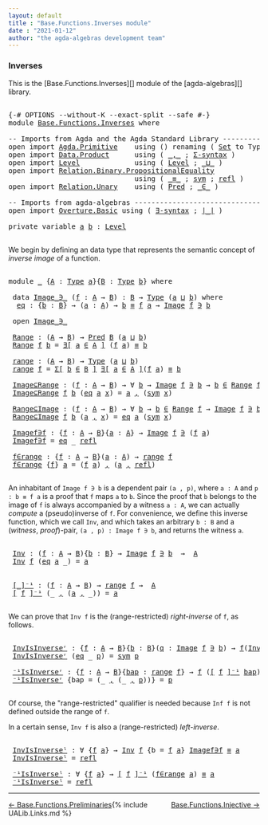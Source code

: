 ```yaml
---
layout: default
title : "Base.Functions.Inverses module"
date : "2021-01-12"
author: "the agda-algebras development team"
---
```


### <a id="inverses">Inverses</a>

This is the [Base.Functions.Inverses][] module of the [agda-algebras][] library.

<pre class="Agda">

<a id="263" class="Symbol">{-#</a> <a id="267" class="Keyword">OPTIONS</a> <a id="275" class="Pragma">--without-K</a> <a id="287" class="Pragma">--exact-split</a> <a id="301" class="Pragma">--safe</a> <a id="308" class="Symbol">#-}</a>
<a id="312" class="Keyword">module</a> <a id="319" href="Base.Functions.Inverses.html" class="Module">Base.Functions.Inverses</a> <a id="343" class="Keyword">where</a>

<a id="350" class="Comment">-- Imports from Agda and the Agda Standard Library ---------------------------------------------</a>
<a id="447" class="Keyword">open</a> <a id="452" class="Keyword">import</a> <a id="459" href="Agda.Primitive.html" class="Module">Agda.Primitive</a>    <a id="477" class="Keyword">using</a> <a id="483" class="Symbol">()</a> <a id="486" class="Keyword">renaming</a> <a id="495" class="Symbol">(</a> <a id="497" href="Agda.Primitive.html#388" class="Primitive">Set</a> <a id="501" class="Symbol">to</a> <a id="504" class="Primitive">Type</a> <a id="509" class="Symbol">)</a>
<a id="511" class="Keyword">open</a> <a id="516" class="Keyword">import</a> <a id="523" href="Data.Product.html" class="Module">Data.Product</a>      <a id="541" class="Keyword">using</a> <a id="547" class="Symbol">(</a> <a id="549" href="Agda.Builtin.Sigma.html#235" class="InductiveConstructor Operator">_,_</a> <a id="553" class="Symbol">;</a> <a id="555" href="Data.Product.Base.html#1244" class="Function">Σ-syntax</a> <a id="564" class="Symbol">)</a>
<a id="566" class="Keyword">open</a> <a id="571" class="Keyword">import</a> <a id="578" href="Level.html" class="Module">Level</a>             <a id="596" class="Keyword">using</a> <a id="602" class="Symbol">(</a> <a id="604" href="Agda.Primitive.html#742" class="Postulate">Level</a> <a id="610" class="Symbol">;</a> <a id="612" href="Agda.Primitive.html#961" class="Primitive Operator">_⊔_</a> <a id="616" class="Symbol">)</a>
<a id="618" class="Keyword">open</a> <a id="623" class="Keyword">import</a> <a id="630" href="Relation.Binary.PropositionalEquality.html" class="Module">Relation.Binary.PropositionalEquality</a>
                              <a id="698" class="Keyword">using</a> <a id="704" class="Symbol">(</a> <a id="706" href="Agda.Builtin.Equality.html#150" class="Datatype Operator">_≡_</a> <a id="710" class="Symbol">;</a> <a id="712" href="Relation.Binary.PropositionalEquality.Core.html#1893" class="Function">sym</a> <a id="716" class="Symbol">;</a> <a id="718" href="Agda.Builtin.Equality.html#207" class="InductiveConstructor">refl</a> <a id="723" class="Symbol">)</a>
<a id="725" class="Keyword">open</a> <a id="730" class="Keyword">import</a> <a id="737" href="Relation.Unary.html" class="Module">Relation.Unary</a>    <a id="755" class="Keyword">using</a> <a id="761" class="Symbol">(</a> <a id="763" href="Relation.Unary.html#1178" class="Function">Pred</a> <a id="768" class="Symbol">;</a> <a id="770" href="Relation.Unary.html#1818" class="Function Operator">_∈_</a> <a id="774" class="Symbol">)</a>

<a id="777" class="Comment">-- Imports from agda-algebras ----------------------------------------------------------------</a>
<a id="872" class="Keyword">open</a> <a id="877" class="Keyword">import</a> <a id="884" href="Overture.Basic.html" class="Module">Overture.Basic</a> <a id="899" class="Keyword">using</a> <a id="905" class="Symbol">(</a> <a id="907" href="Overture.Basic.html#5460" class="Function">∃-syntax</a> <a id="916" class="Symbol">;</a> <a id="918" href="Overture.Basic.html#4325" class="Function Operator">∣_∣</a> <a id="922" class="Symbol">)</a>

<a id="925" class="Keyword">private</a> <a id="933" class="Keyword">variable</a> <a id="942" href="Base.Functions.Inverses.html#942" class="Generalizable">a</a> <a id="944" href="Base.Functions.Inverses.html#944" class="Generalizable">b</a> <a id="946" class="Symbol">:</a> <a id="948" href="Agda.Primitive.html#742" class="Postulate">Level</a>

</pre>

We begin by defining an data type that represents the semantic concept of *inverse
image* of a function.

<pre class="Agda">

<a id="1087" class="Keyword">module</a> <a id="1094" href="Base.Functions.Inverses.html#1094" class="Module">_</a> <a id="1096" class="Symbol">{</a><a id="1097" href="Base.Functions.Inverses.html#1097" class="Bound">A</a> <a id="1099" class="Symbol">:</a> <a id="1101" href="Base.Functions.Inverses.html#504" class="Primitive">Type</a> <a id="1106" href="Base.Functions.Inverses.html#942" class="Generalizable">a</a><a id="1107" class="Symbol">}{</a><a id="1109" href="Base.Functions.Inverses.html#1109" class="Bound">B</a> <a id="1111" class="Symbol">:</a> <a id="1113" href="Base.Functions.Inverses.html#504" class="Primitive">Type</a> <a id="1118" href="Base.Functions.Inverses.html#944" class="Generalizable">b</a><a id="1119" class="Symbol">}</a> <a id="1121" class="Keyword">where</a>

 <a id="1129" class="Keyword">data</a> <a id="1134" href="Base.Functions.Inverses.html#1134" class="Datatype Operator">Image_∋_</a> <a id="1143" class="Symbol">(</a><a id="1144" href="Base.Functions.Inverses.html#1144" class="Bound">f</a> <a id="1146" class="Symbol">:</a> <a id="1148" href="Base.Functions.Inverses.html#1097" class="Bound">A</a> <a id="1150" class="Symbol">→</a> <a id="1152" href="Base.Functions.Inverses.html#1109" class="Bound">B</a><a id="1153" class="Symbol">)</a> <a id="1155" class="Symbol">:</a> <a id="1157" href="Base.Functions.Inverses.html#1109" class="Bound">B</a> <a id="1159" class="Symbol">→</a> <a id="1161" href="Base.Functions.Inverses.html#504" class="Primitive">Type</a> <a id="1166" class="Symbol">(</a><a id="1167" href="Base.Functions.Inverses.html#1106" class="Bound">a</a> <a id="1169" href="Agda.Primitive.html#961" class="Primitive Operator">⊔</a> <a id="1171" href="Base.Functions.Inverses.html#1118" class="Bound">b</a><a id="1172" class="Symbol">)</a> <a id="1174" class="Keyword">where</a>
  <a id="1182" href="Base.Functions.Inverses.html#1182" class="InductiveConstructor">eq</a> <a id="1185" class="Symbol">:</a> <a id="1187" class="Symbol">{</a><a id="1188" href="Base.Functions.Inverses.html#1188" class="Bound">b</a> <a id="1190" class="Symbol">:</a> <a id="1192" href="Base.Functions.Inverses.html#1109" class="Bound">B</a><a id="1193" class="Symbol">}</a> <a id="1195" class="Symbol">→</a> <a id="1197" class="Symbol">(</a><a id="1198" href="Base.Functions.Inverses.html#1198" class="Bound">a</a> <a id="1200" class="Symbol">:</a> <a id="1202" href="Base.Functions.Inverses.html#1097" class="Bound">A</a><a id="1203" class="Symbol">)</a> <a id="1205" class="Symbol">→</a> <a id="1207" href="Base.Functions.Inverses.html#1188" class="Bound">b</a> <a id="1209" href="Agda.Builtin.Equality.html#150" class="Datatype Operator">≡</a> <a id="1211" href="Base.Functions.Inverses.html#1144" class="Bound">f</a> <a id="1213" href="Base.Functions.Inverses.html#1198" class="Bound">a</a> <a id="1215" class="Symbol">→</a> <a id="1217" href="Base.Functions.Inverses.html#1134" class="Datatype Operator">Image</a> <a id="1223" href="Base.Functions.Inverses.html#1144" class="Bound">f</a> <a id="1225" href="Base.Functions.Inverses.html#1134" class="Datatype Operator">∋</a> <a id="1227" href="Base.Functions.Inverses.html#1188" class="Bound">b</a>

 <a id="1231" class="Keyword">open</a> <a id="1236" href="Base.Functions.Inverses.html#1134" class="Module Operator">Image_∋_</a>

 <a id="1247" href="Base.Functions.Inverses.html#1247" class="Function">Range</a> <a id="1253" class="Symbol">:</a> <a id="1255" class="Symbol">(</a><a id="1256" href="Base.Functions.Inverses.html#1097" class="Bound">A</a> <a id="1258" class="Symbol">→</a> <a id="1260" href="Base.Functions.Inverses.html#1109" class="Bound">B</a><a id="1261" class="Symbol">)</a> <a id="1263" class="Symbol">→</a> <a id="1265" href="Relation.Unary.html#1178" class="Function">Pred</a> <a id="1270" href="Base.Functions.Inverses.html#1109" class="Bound">B</a> <a id="1272" class="Symbol">(</a><a id="1273" href="Base.Functions.Inverses.html#1106" class="Bound">a</a> <a id="1275" href="Agda.Primitive.html#961" class="Primitive Operator">⊔</a> <a id="1277" href="Base.Functions.Inverses.html#1118" class="Bound">b</a><a id="1278" class="Symbol">)</a>
 <a id="1281" href="Base.Functions.Inverses.html#1247" class="Function">Range</a> <a id="1287" href="Base.Functions.Inverses.html#1287" class="Bound">f</a> <a id="1289" href="Base.Functions.Inverses.html#1289" class="Bound">b</a> <a id="1291" class="Symbol">=</a> <a id="1293" href="Overture.Basic.html#5460" class="Function">∃[</a> <a id="1296" href="Base.Functions.Inverses.html#1296" class="Bound">a</a> <a id="1298" href="Overture.Basic.html#5460" class="Function">∈</a> <a id="1300" href="Overture.Basic.html#5460" class="Function">A</a> <a id="1302" href="Overture.Basic.html#5460" class="Function">]</a> <a id="1304" class="Symbol">(</a><a id="1305" href="Base.Functions.Inverses.html#1287" class="Bound">f</a> <a id="1307" href="Base.Functions.Inverses.html#1296" class="Bound">a</a><a id="1308" class="Symbol">)</a> <a id="1310" href="Agda.Builtin.Equality.html#150" class="Datatype Operator">≡</a> <a id="1312" href="Base.Functions.Inverses.html#1289" class="Bound">b</a>

 <a id="1316" href="Base.Functions.Inverses.html#1316" class="Function">range</a> <a id="1322" class="Symbol">:</a> <a id="1324" class="Symbol">(</a><a id="1325" href="Base.Functions.Inverses.html#1097" class="Bound">A</a> <a id="1327" class="Symbol">→</a> <a id="1329" href="Base.Functions.Inverses.html#1109" class="Bound">B</a><a id="1330" class="Symbol">)</a> <a id="1332" class="Symbol">→</a> <a id="1334" href="Base.Functions.Inverses.html#504" class="Primitive">Type</a> <a id="1339" class="Symbol">(</a><a id="1340" href="Base.Functions.Inverses.html#1106" class="Bound">a</a> <a id="1342" href="Agda.Primitive.html#961" class="Primitive Operator">⊔</a> <a id="1344" href="Base.Functions.Inverses.html#1118" class="Bound">b</a><a id="1345" class="Symbol">)</a>
 <a id="1348" href="Base.Functions.Inverses.html#1316" class="Function">range</a> <a id="1354" href="Base.Functions.Inverses.html#1354" class="Bound">f</a> <a id="1356" class="Symbol">=</a> <a id="1358" href="Data.Product.Base.html#1244" class="Function">Σ[</a> <a id="1361" href="Base.Functions.Inverses.html#1361" class="Bound">b</a> <a id="1363" href="Data.Product.Base.html#1244" class="Function">∈</a> <a id="1365" href="Base.Functions.Inverses.html#1109" class="Bound">B</a> <a id="1367" href="Data.Product.Base.html#1244" class="Function">]</a> <a id="1369" href="Overture.Basic.html#5460" class="Function">∃[</a> <a id="1372" href="Base.Functions.Inverses.html#1372" class="Bound">a</a> <a id="1374" href="Overture.Basic.html#5460" class="Function">∈</a> <a id="1376" href="Overture.Basic.html#5460" class="Function">A</a> <a id="1378" href="Overture.Basic.html#5460" class="Function">]</a><a id="1379" class="Symbol">(</a><a id="1380" href="Base.Functions.Inverses.html#1354" class="Bound">f</a> <a id="1382" href="Base.Functions.Inverses.html#1372" class="Bound">a</a><a id="1383" class="Symbol">)</a> <a id="1385" href="Agda.Builtin.Equality.html#150" class="Datatype Operator">≡</a> <a id="1387" href="Base.Functions.Inverses.html#1361" class="Bound">b</a>

 <a id="1391" href="Base.Functions.Inverses.html#1391" class="Function">Image⊆Range</a> <a id="1403" class="Symbol">:</a> <a id="1405" class="Symbol">(</a><a id="1406" href="Base.Functions.Inverses.html#1406" class="Bound">f</a> <a id="1408" class="Symbol">:</a> <a id="1410" href="Base.Functions.Inverses.html#1097" class="Bound">A</a> <a id="1412" class="Symbol">→</a> <a id="1414" href="Base.Functions.Inverses.html#1109" class="Bound">B</a><a id="1415" class="Symbol">)</a> <a id="1417" class="Symbol">→</a> <a id="1419" class="Symbol">∀</a> <a id="1421" href="Base.Functions.Inverses.html#1421" class="Bound">b</a> <a id="1423" class="Symbol">→</a> <a id="1425" href="Base.Functions.Inverses.html#1134" class="Datatype Operator">Image</a> <a id="1431" href="Base.Functions.Inverses.html#1406" class="Bound">f</a> <a id="1433" href="Base.Functions.Inverses.html#1134" class="Datatype Operator">∋</a> <a id="1435" href="Base.Functions.Inverses.html#1421" class="Bound">b</a> <a id="1437" class="Symbol">→</a> <a id="1439" href="Base.Functions.Inverses.html#1421" class="Bound">b</a> <a id="1441" href="Relation.Unary.html#1818" class="Function Operator">∈</a> <a id="1443" href="Base.Functions.Inverses.html#1247" class="Function">Range</a> <a id="1449" href="Base.Functions.Inverses.html#1406" class="Bound">f</a>
 <a id="1452" href="Base.Functions.Inverses.html#1391" class="Function">Image⊆Range</a> <a id="1464" href="Base.Functions.Inverses.html#1464" class="Bound">f</a> <a id="1466" href="Base.Functions.Inverses.html#1466" class="Bound">b</a> <a id="1468" class="Symbol">(</a><a id="1469" href="Base.Functions.Inverses.html#1182" class="InductiveConstructor">eq</a> <a id="1472" href="Base.Functions.Inverses.html#1472" class="Bound">a</a> <a id="1474" href="Base.Functions.Inverses.html#1474" class="Bound">x</a><a id="1475" class="Symbol">)</a> <a id="1477" class="Symbol">=</a> <a id="1479" href="Base.Functions.Inverses.html#1472" class="Bound">a</a> <a id="1481" href="Agda.Builtin.Sigma.html#235" class="InductiveConstructor Operator">,</a> <a id="1483" class="Symbol">(</a><a id="1484" href="Relation.Binary.PropositionalEquality.Core.html#1893" class="Function">sym</a> <a id="1488" href="Base.Functions.Inverses.html#1474" class="Bound">x</a><a id="1489" class="Symbol">)</a>

 <a id="1493" href="Base.Functions.Inverses.html#1493" class="Function">Range⊆Image</a> <a id="1505" class="Symbol">:</a> <a id="1507" class="Symbol">(</a><a id="1508" href="Base.Functions.Inverses.html#1508" class="Bound">f</a> <a id="1510" class="Symbol">:</a> <a id="1512" href="Base.Functions.Inverses.html#1097" class="Bound">A</a> <a id="1514" class="Symbol">→</a> <a id="1516" href="Base.Functions.Inverses.html#1109" class="Bound">B</a><a id="1517" class="Symbol">)</a> <a id="1519" class="Symbol">→</a> <a id="1521" class="Symbol">∀</a> <a id="1523" href="Base.Functions.Inverses.html#1523" class="Bound">b</a> <a id="1525" class="Symbol">→</a> <a id="1527" href="Base.Functions.Inverses.html#1523" class="Bound">b</a> <a id="1529" href="Relation.Unary.html#1818" class="Function Operator">∈</a> <a id="1531" href="Base.Functions.Inverses.html#1247" class="Function">Range</a> <a id="1537" href="Base.Functions.Inverses.html#1508" class="Bound">f</a> <a id="1539" class="Symbol">→</a> <a id="1541" href="Base.Functions.Inverses.html#1134" class="Datatype Operator">Image</a> <a id="1547" href="Base.Functions.Inverses.html#1508" class="Bound">f</a> <a id="1549" href="Base.Functions.Inverses.html#1134" class="Datatype Operator">∋</a> <a id="1551" href="Base.Functions.Inverses.html#1523" class="Bound">b</a>
 <a id="1554" href="Base.Functions.Inverses.html#1493" class="Function">Range⊆Image</a> <a id="1566" href="Base.Functions.Inverses.html#1566" class="Bound">f</a> <a id="1568" href="Base.Functions.Inverses.html#1568" class="Bound">b</a> <a id="1570" class="Symbol">(</a><a id="1571" href="Base.Functions.Inverses.html#1571" class="Bound">a</a> <a id="1573" href="Agda.Builtin.Sigma.html#235" class="InductiveConstructor Operator">,</a> <a id="1575" href="Base.Functions.Inverses.html#1575" class="Bound">x</a><a id="1576" class="Symbol">)</a> <a id="1578" class="Symbol">=</a> <a id="1580" href="Base.Functions.Inverses.html#1182" class="InductiveConstructor">eq</a> <a id="1583" href="Base.Functions.Inverses.html#1571" class="Bound">a</a> <a id="1585" class="Symbol">(</a><a id="1586" href="Relation.Binary.PropositionalEquality.Core.html#1893" class="Function">sym</a> <a id="1590" href="Base.Functions.Inverses.html#1575" class="Bound">x</a><a id="1591" class="Symbol">)</a>

 <a id="1595" href="Base.Functions.Inverses.html#1595" class="Function">Imagef∋f</a> <a id="1604" class="Symbol">:</a> <a id="1606" class="Symbol">{</a><a id="1607" href="Base.Functions.Inverses.html#1607" class="Bound">f</a> <a id="1609" class="Symbol">:</a> <a id="1611" href="Base.Functions.Inverses.html#1097" class="Bound">A</a> <a id="1613" class="Symbol">→</a> <a id="1615" href="Base.Functions.Inverses.html#1109" class="Bound">B</a><a id="1616" class="Symbol">}{</a><a id="1618" href="Base.Functions.Inverses.html#1618" class="Bound">a</a> <a id="1620" class="Symbol">:</a> <a id="1622" href="Base.Functions.Inverses.html#1097" class="Bound">A</a><a id="1623" class="Symbol">}</a> <a id="1625" class="Symbol">→</a> <a id="1627" href="Base.Functions.Inverses.html#1134" class="Datatype Operator">Image</a> <a id="1633" href="Base.Functions.Inverses.html#1607" class="Bound">f</a> <a id="1635" href="Base.Functions.Inverses.html#1134" class="Datatype Operator">∋</a> <a id="1637" class="Symbol">(</a><a id="1638" href="Base.Functions.Inverses.html#1607" class="Bound">f</a> <a id="1640" href="Base.Functions.Inverses.html#1618" class="Bound">a</a><a id="1641" class="Symbol">)</a>
 <a id="1644" href="Base.Functions.Inverses.html#1595" class="Function">Imagef∋f</a> <a id="1653" class="Symbol">=</a> <a id="1655" href="Base.Functions.Inverses.html#1182" class="InductiveConstructor">eq</a> <a id="1658" class="Symbol">_</a> <a id="1660" href="Agda.Builtin.Equality.html#207" class="InductiveConstructor">refl</a>

 <a id="1667" href="Base.Functions.Inverses.html#1667" class="Function">f∈range</a> <a id="1675" class="Symbol">:</a> <a id="1677" class="Symbol">{</a><a id="1678" href="Base.Functions.Inverses.html#1678" class="Bound">f</a> <a id="1680" class="Symbol">:</a> <a id="1682" href="Base.Functions.Inverses.html#1097" class="Bound">A</a> <a id="1684" class="Symbol">→</a> <a id="1686" href="Base.Functions.Inverses.html#1109" class="Bound">B</a><a id="1687" class="Symbol">}(</a><a id="1689" href="Base.Functions.Inverses.html#1689" class="Bound">a</a> <a id="1691" class="Symbol">:</a> <a id="1693" href="Base.Functions.Inverses.html#1097" class="Bound">A</a><a id="1694" class="Symbol">)</a> <a id="1696" class="Symbol">→</a> <a id="1698" href="Base.Functions.Inverses.html#1316" class="Function">range</a> <a id="1704" href="Base.Functions.Inverses.html#1678" class="Bound">f</a>
 <a id="1707" href="Base.Functions.Inverses.html#1667" class="Function">f∈range</a> <a id="1715" class="Symbol">{</a><a id="1716" href="Base.Functions.Inverses.html#1716" class="Bound">f</a><a id="1717" class="Symbol">}</a> <a id="1719" href="Base.Functions.Inverses.html#1719" class="Bound">a</a> <a id="1721" class="Symbol">=</a> <a id="1723" class="Symbol">(</a><a id="1724" href="Base.Functions.Inverses.html#1716" class="Bound">f</a> <a id="1726" href="Base.Functions.Inverses.html#1719" class="Bound">a</a><a id="1727" class="Symbol">)</a> <a id="1729" href="Agda.Builtin.Sigma.html#235" class="InductiveConstructor Operator">,</a> <a id="1731" class="Symbol">(</a><a id="1732" href="Base.Functions.Inverses.html#1719" class="Bound">a</a> <a id="1734" href="Agda.Builtin.Sigma.html#235" class="InductiveConstructor Operator">,</a> <a id="1736" href="Agda.Builtin.Equality.html#207" class="InductiveConstructor">refl</a><a id="1740" class="Symbol">)</a>

</pre>

An inhabitant of `Image f ∋ b` is a dependent pair `(a , p)`, where `a : A` and
`p : b ≡ f a` is a proof that `f` maps `a` to `b`.  Since the proof that `b` belongs
to the image of `f` is always accompanied by a witness `a : A`, we can actually
*compute* a (pseudo)inverse of `f`. For convenience, we define this inverse
function, which we call `Inv`, and which takes an arbitrary `b : B` and a
(*witness*, *proof*)-pair, `(a , p) : Image f ∋ b`, and returns the witness `a`.

<pre class="Agda">

 <a id="2247" href="Base.Functions.Inverses.html#2247" class="Function">Inv</a> <a id="2251" class="Symbol">:</a> <a id="2253" class="Symbol">(</a><a id="2254" href="Base.Functions.Inverses.html#2254" class="Bound">f</a> <a id="2256" class="Symbol">:</a> <a id="2258" href="Base.Functions.Inverses.html#1097" class="Bound">A</a> <a id="2260" class="Symbol">→</a> <a id="2262" href="Base.Functions.Inverses.html#1109" class="Bound">B</a><a id="2263" class="Symbol">){</a><a id="2265" href="Base.Functions.Inverses.html#2265" class="Bound">b</a> <a id="2267" class="Symbol">:</a> <a id="2269" href="Base.Functions.Inverses.html#1109" class="Bound">B</a><a id="2270" class="Symbol">}</a> <a id="2272" class="Symbol">→</a> <a id="2274" href="Base.Functions.Inverses.html#1134" class="Datatype Operator">Image</a> <a id="2280" href="Base.Functions.Inverses.html#2254" class="Bound">f</a> <a id="2282" href="Base.Functions.Inverses.html#1134" class="Datatype Operator">∋</a> <a id="2284" href="Base.Functions.Inverses.html#2265" class="Bound">b</a>  <a id="2287" class="Symbol">→</a>  <a id="2290" href="Base.Functions.Inverses.html#1097" class="Bound">A</a>
 <a id="2293" href="Base.Functions.Inverses.html#2247" class="Function">Inv</a> <a id="2297" href="Base.Functions.Inverses.html#2297" class="Bound">f</a> <a id="2299" class="Symbol">(</a><a id="2300" href="Base.Functions.Inverses.html#1182" class="InductiveConstructor">eq</a> <a id="2303" href="Base.Functions.Inverses.html#2303" class="Bound">a</a> <a id="2305" class="Symbol">_)</a> <a id="2308" class="Symbol">=</a> <a id="2310" href="Base.Functions.Inverses.html#2303" class="Bound">a</a>


 <a id="2315" href="Base.Functions.Inverses.html#2315" class="Function Operator">[_]⁻¹</a> <a id="2321" class="Symbol">:</a> <a id="2323" class="Symbol">(</a><a id="2324" href="Base.Functions.Inverses.html#2324" class="Bound">f</a> <a id="2326" class="Symbol">:</a> <a id="2328" href="Base.Functions.Inverses.html#1097" class="Bound">A</a> <a id="2330" class="Symbol">→</a> <a id="2332" href="Base.Functions.Inverses.html#1109" class="Bound">B</a><a id="2333" class="Symbol">)</a> <a id="2335" class="Symbol">→</a> <a id="2337" href="Base.Functions.Inverses.html#1316" class="Function">range</a> <a id="2343" href="Base.Functions.Inverses.html#2324" class="Bound">f</a> <a id="2345" class="Symbol">→</a>  <a id="2348" href="Base.Functions.Inverses.html#1097" class="Bound">A</a>
 <a id="2351" href="Base.Functions.Inverses.html#2315" class="Function Operator">[</a> <a id="2353" href="Base.Functions.Inverses.html#2353" class="Bound">f</a> <a id="2355" href="Base.Functions.Inverses.html#2315" class="Function Operator">]⁻¹</a> <a id="2359" class="Symbol">(_</a> <a id="2362" href="Agda.Builtin.Sigma.html#235" class="InductiveConstructor Operator">,</a> <a id="2364" class="Symbol">(</a><a id="2365" href="Base.Functions.Inverses.html#2365" class="Bound">a</a> <a id="2367" href="Agda.Builtin.Sigma.html#235" class="InductiveConstructor Operator">,</a> <a id="2369" class="Symbol">_))</a> <a id="2373" class="Symbol">=</a> <a id="2375" href="Base.Functions.Inverses.html#2365" class="Bound">a</a>

</pre>

We can prove that `Inv f` is the (range-restricted) *right-inverse* of `f`, as
follows.

<pre class="Agda">

 <a id="2494" href="Base.Functions.Inverses.html#2494" class="Function">InvIsInverseʳ</a> <a id="2508" class="Symbol">:</a> <a id="2510" class="Symbol">{</a><a id="2511" href="Base.Functions.Inverses.html#2511" class="Bound">f</a> <a id="2513" class="Symbol">:</a> <a id="2515" href="Base.Functions.Inverses.html#1097" class="Bound">A</a> <a id="2517" class="Symbol">→</a> <a id="2519" href="Base.Functions.Inverses.html#1109" class="Bound">B</a><a id="2520" class="Symbol">}{</a><a id="2522" href="Base.Functions.Inverses.html#2522" class="Bound">b</a> <a id="2524" class="Symbol">:</a> <a id="2526" href="Base.Functions.Inverses.html#1109" class="Bound">B</a><a id="2527" class="Symbol">}(</a><a id="2529" href="Base.Functions.Inverses.html#2529" class="Bound">q</a> <a id="2531" class="Symbol">:</a> <a id="2533" href="Base.Functions.Inverses.html#1134" class="Datatype Operator">Image</a> <a id="2539" href="Base.Functions.Inverses.html#2511" class="Bound">f</a> <a id="2541" href="Base.Functions.Inverses.html#1134" class="Datatype Operator">∋</a> <a id="2543" href="Base.Functions.Inverses.html#2522" class="Bound">b</a><a id="2544" class="Symbol">)</a> <a id="2546" class="Symbol">→</a> <a id="2548" href="Base.Functions.Inverses.html#2511" class="Bound">f</a><a id="2549" class="Symbol">(</a><a id="2550" href="Base.Functions.Inverses.html#2247" class="Function">Inv</a> <a id="2554" href="Base.Functions.Inverses.html#2511" class="Bound">f</a> <a id="2556" href="Base.Functions.Inverses.html#2529" class="Bound">q</a><a id="2557" class="Symbol">)</a> <a id="2559" href="Agda.Builtin.Equality.html#150" class="Datatype Operator">≡</a> <a id="2561" href="Base.Functions.Inverses.html#2522" class="Bound">b</a>
 <a id="2564" href="Base.Functions.Inverses.html#2494" class="Function">InvIsInverseʳ</a> <a id="2578" class="Symbol">(</a><a id="2579" href="Base.Functions.Inverses.html#1182" class="InductiveConstructor">eq</a> <a id="2582" class="Symbol">_</a> <a id="2584" href="Base.Functions.Inverses.html#2584" class="Bound">p</a><a id="2585" class="Symbol">)</a> <a id="2587" class="Symbol">=</a> <a id="2589" href="Relation.Binary.PropositionalEquality.Core.html#1893" class="Function">sym</a> <a id="2593" href="Base.Functions.Inverses.html#2584" class="Bound">p</a>

 <a id="2597" href="Base.Functions.Inverses.html#2597" class="Function">⁻¹IsInverseʳ</a> <a id="2610" class="Symbol">:</a> <a id="2612" class="Symbol">{</a><a id="2613" href="Base.Functions.Inverses.html#2613" class="Bound">f</a> <a id="2615" class="Symbol">:</a> <a id="2617" href="Base.Functions.Inverses.html#1097" class="Bound">A</a> <a id="2619" class="Symbol">→</a> <a id="2621" href="Base.Functions.Inverses.html#1109" class="Bound">B</a><a id="2622" class="Symbol">}{</a><a id="2624" href="Base.Functions.Inverses.html#2624" class="Bound">bap</a> <a id="2628" class="Symbol">:</a> <a id="2630" href="Base.Functions.Inverses.html#1316" class="Function">range</a> <a id="2636" href="Base.Functions.Inverses.html#2613" class="Bound">f</a><a id="2637" class="Symbol">}</a> <a id="2639" class="Symbol">→</a> <a id="2641" href="Base.Functions.Inverses.html#2613" class="Bound">f</a> <a id="2643" class="Symbol">(</a><a id="2644" href="Base.Functions.Inverses.html#2315" class="Function Operator">[</a> <a id="2646" href="Base.Functions.Inverses.html#2613" class="Bound">f</a> <a id="2648" href="Base.Functions.Inverses.html#2315" class="Function Operator">]⁻¹</a> <a id="2652" href="Base.Functions.Inverses.html#2624" class="Bound">bap</a><a id="2655" class="Symbol">)</a> <a id="2657" href="Agda.Builtin.Equality.html#150" class="Datatype Operator">≡</a> <a id="2659" href="Overture.Basic.html#4325" class="Function Operator">∣</a> <a id="2661" href="Base.Functions.Inverses.html#2624" class="Bound">bap</a> <a id="2665" href="Overture.Basic.html#4325" class="Function Operator">∣</a>
 <a id="2668" href="Base.Functions.Inverses.html#2597" class="Function">⁻¹IsInverseʳ</a> <a id="2681" class="Symbol">{</a><a id="2682" class="Argument">bap</a> <a id="2686" class="Symbol">=</a> <a id="2688" class="Symbol">(_</a> <a id="2691" href="Agda.Builtin.Sigma.html#235" class="InductiveConstructor Operator">,</a> <a id="2693" class="Symbol">(_</a> <a id="2696" href="Agda.Builtin.Sigma.html#235" class="InductiveConstructor Operator">,</a> <a id="2698" href="Base.Functions.Inverses.html#2698" class="Bound">p</a><a id="2699" class="Symbol">))}</a> <a id="2703" class="Symbol">=</a> <a id="2705" href="Base.Functions.Inverses.html#2698" class="Bound">p</a>

</pre>

Of course, the "range-restricted" qualifier is needed because `Inf f` is not defined outside the range of `f`.

In a certain sense, `Inv f` is also a (range-restricted) *left-inverse*.

<pre class="Agda">

 <a id="2921" href="Base.Functions.Inverses.html#2921" class="Function">InvIsInverseˡ</a> <a id="2935" class="Symbol">:</a> <a id="2937" class="Symbol">∀</a> <a id="2939" class="Symbol">{</a><a id="2940" href="Base.Functions.Inverses.html#2940" class="Bound">f</a> <a id="2942" href="Base.Functions.Inverses.html#2942" class="Bound">a</a><a id="2943" class="Symbol">}</a> <a id="2945" class="Symbol">→</a> <a id="2947" href="Base.Functions.Inverses.html#2247" class="Function">Inv</a> <a id="2951" href="Base.Functions.Inverses.html#2940" class="Bound">f</a> <a id="2953" class="Symbol">{</a><a id="2954" class="Argument">b</a> <a id="2956" class="Symbol">=</a> <a id="2958" href="Base.Functions.Inverses.html#2940" class="Bound">f</a> <a id="2960" href="Base.Functions.Inverses.html#2942" class="Bound">a</a><a id="2961" class="Symbol">}</a> <a id="2963" href="Base.Functions.Inverses.html#1595" class="Function">Imagef∋f</a> <a id="2972" href="Agda.Builtin.Equality.html#150" class="Datatype Operator">≡</a> <a id="2974" href="Base.Functions.Inverses.html#2942" class="Bound">a</a>
 <a id="2977" href="Base.Functions.Inverses.html#2921" class="Function">InvIsInverseˡ</a> <a id="2991" class="Symbol">=</a> <a id="2993" href="Agda.Builtin.Equality.html#207" class="InductiveConstructor">refl</a>

 <a id="3000" href="Base.Functions.Inverses.html#3000" class="Function">⁻¹IsInverseˡ</a> <a id="3013" class="Symbol">:</a> <a id="3015" class="Symbol">∀</a> <a id="3017" class="Symbol">{</a><a id="3018" href="Base.Functions.Inverses.html#3018" class="Bound">f</a> <a id="3020" href="Base.Functions.Inverses.html#3020" class="Bound">a</a><a id="3021" class="Symbol">}</a> <a id="3023" class="Symbol">→</a> <a id="3025" href="Base.Functions.Inverses.html#2315" class="Function Operator">[</a> <a id="3027" href="Base.Functions.Inverses.html#3018" class="Bound">f</a> <a id="3029" href="Base.Functions.Inverses.html#2315" class="Function Operator">]⁻¹</a> <a id="3033" class="Symbol">(</a><a id="3034" href="Base.Functions.Inverses.html#1667" class="Function">f∈range</a> <a id="3042" href="Base.Functions.Inverses.html#3020" class="Bound">a</a><a id="3043" class="Symbol">)</a> <a id="3045" href="Agda.Builtin.Equality.html#150" class="Datatype Operator">≡</a> <a id="3047" href="Base.Functions.Inverses.html#3020" class="Bound">a</a>
 <a id="3050" href="Base.Functions.Inverses.html#3000" class="Function">⁻¹IsInverseˡ</a> <a id="3063" class="Symbol">=</a> <a id="3065" href="Agda.Builtin.Equality.html#207" class="InductiveConstructor">refl</a>
</pre>

--------------------------------------

<span style="float:left;">[← Base.Functions.Preliminaries](Base.Functions.Preliminaries.html)</span>
<span style="float:right;">[Base.Functions.Injective →](Base.Functions.Injective.html)</span>

{% include UALib.Links.md %}


